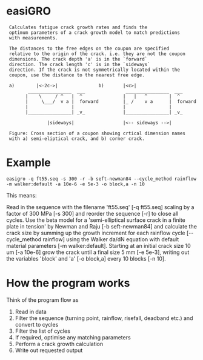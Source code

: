 # easiGRO

     Calculates fatigue crack growth rates and finds the
     optimum parameters of a crack growth model to match predictions
     with measurements.

     The distances to the free edges on the coupon are specified
     relative to the origin of the crack. i.e. they are not the coupon
     dimensions. The crack depth 'a' is in the `forward`
     direction. The crack length 'c' is in the `sideways`
     direction. If the crack is not symmetrically located within the
     coupon, use the distance to the nearest free edge.

     a)        |<-2c->|               b)       |<c>|                         
            ________________  ___               ________________  ___     
           |    \     / ^   |  ^               |   |   ^        |  ^      
           |     \___/  v a |  forward         |_ /    v a      |  forward
           |                |                  |                |         
           |________________| _v_              |________________| _v_     

                   |sideways|                  |<-- sideways -->|         

     Figure: Cross section of a coupon showing crtical dimension names
     with a) semi-eliptical crack, and b) corner crack.

Example
========

```
easigro -q ft55.seq -s 300 -r -b seft-newman84 --cycle_method rainflow -m walker:default -a 10e-6 -e 5e-3 -o block,a -n 10 
```

This means:

Read in the sequence with the filename 'ft55.seq' [-q ft55.seq]
scaling by a factor of 300 MPa [-s 300] and reorder the sequence [-r]
to close all cycles. Use the beta model for a 'semi-elliptical surface
crack in a finite plate in tension' by Newman and Raju [-b
seft-newman84] and calculate the crack size by summing up the growth
increment for each rainflow cycle [--cycle_method rainflow] using the
Walker da/dN equation with default material parameters [-m
walker:default].  Starting at an initial crack size 10 um [-a 10e-6]
grow the crack until a final size 5 mm [-e 5e-3], writing out the
variables 'block' and 'a' [-o block,a] every 10 blocks [-n 10].

# How the program works

Think of the program flow as

1. Read in data
2. Filter the sequence (turning point, rainflow, risefall, deadband etc.) and convert to cycles
3. Filter the list of cycles
4. If required, optimise any matching parameters
5. Perform a crack growth calculation
6. Write out requested output

